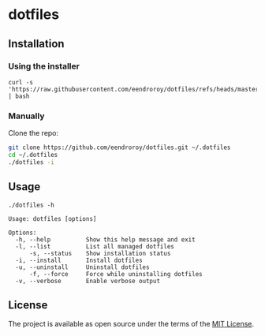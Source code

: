 # dotfiles
 
## Installation

### Using the installer

```shell
curl -s 'https://raw.githubusercontent.com/eendroroy/dotfiles/refs/heads/master/installer.sh' | bash
```

### Manually

Clone the repo:

```bash
git clone https://github.com/eendroroy/dotfiles.git ~/.dotfiles
cd ~/.dotfiles
./dotfiles -i
```

## Usage

```shell
./dotfiles -h
```

```text
Usage: dotfiles [options]

Options:
  -h, --help          Show this help message and exit
  -l, --list          List all managed dotfiles
      -s, --status    Show installation status
  -i, --install       Install dotfiles
  -u, --uninstall     Uninstall dotfiles
      -f, --force     Force while uninstalling dotfiles
  -v, --verbose       Enable verbose output
```

## License

The project is available as open source under the terms of the [MIT License](http://opensource.org/licenses/MIT).
